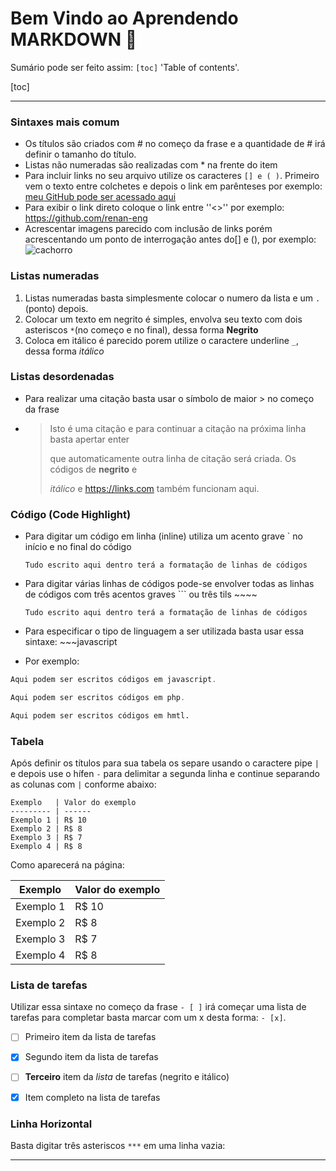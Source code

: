 # Bem Vindo ao Aprendendo MARKDOWN :wave:

Sumário pode ser feito assim: ``[toc]`` 'Table of contents'.

[toc]

***

### Sintaxes mais comum 

* Os títulos são criados com # no começo da frase e a quantidade de # irá definir o tamanho do título.
* Listas não numeradas são realizadas com * na frente do item
* Para incluir links no seu arquivo utilize os caracteres ``[] e ( )``. Primeiro vem o texto entre colchetes e depois o link em parênteses por exemplo: [meu GitHub pode ser acessado aqui](https://github.com/renan-eng)
* Para exibir o link direto coloque o link entre ''<>'' por exemplo: <https://github.com/renan-eng>
* Acrescentar imagens parecido com inclusão de links porém acrescentando um ponto de interrogação antes do[] e (), por exemplo: ![cachorro](https://pipz.com/static/images/blog/eddie.png)

### Listas numeradas

1. Listas numeradas basta simplesmente colocar o numero da lista e um ``.`` (ponto) depois.
2. Colocar um texto em negrito é simples, envolva seu texto com dois asteriscos ``*``(no começo e no final), dessa forma **Negrito**
3. Coloca em itálico é parecido porem utilize o caractere underline ``_``, dessa forma _itálico_

### Listas desordenadas

* Para realizar uma citação basta usar o símbolo de maior > no começo da frase

* > Isto é uma citação e para continuar a citação na próxima linha basta apertar enter
  >
  > que automaticamente outra linha de citação será criada. Os códigos de **negrito** e 
  >
  > _itálico_ e <https://links.com> também funcionam aqui.

### Código (Code Highlight)

* Para digitar um código em linha (inline) utiliza um acento grave ` no início e no final do código

  `Tudo escrito aqui dentro terá a formatação de linhas de códigos`

* Para digitar várias linhas de códigos pode-se envolver todas as linhas de códigos com três acentos graves ``` ou três tils ~~~~

  ```Tudo escrito aqui dentro terá a formatação de linhas de códigos ```

* Para especificar o tipo de linguagem a ser utilizada basta usar essa sintaxe: ~~~javascript

* Por exemplo:

~~~javascript
Aqui podem ser escritos códigos em javascript.
~~~

~~~php
Aqui podem ser escritos códigos em php.
~~~

~~~~html
Aqui podem ser escritos códigos em hmtl.
~~~~

### Tabela

Após definir os títulos para sua tabela os separe usando o caractere pipe ``|`` e depois use o hífen ``-`` para delimitar a segunda linha e continue separando as colunas com ``|`` conforme abaixo:

```
Exemplo   | Valor do exemplo
--------- | ------
Exemplo 1 | R$ 10
Exemplo 2 | R$ 8
Exemplo 3 | R$ 7
Exemplo 4 | R$ 8
```

Como aparecerá na página:

| Exemplo   | Valor do exemplo |
| --------- | ---------------- |
| Exemplo 1 | R$ 10            |
| Exemplo 2 | R$ 8             |
| Exemplo 3 | R$ 7             |
| Exemplo 4 | R$ 8             |

### Lista de tarefas

Utilizar essa sintaxe no começo da frase ``- [ ]`` irá começar uma lista de tarefas para completar basta marcar com um x desta forma: ``- [x]``. 

- [ ] Primeiro item da lista de tarefas
- [x] Segundo item da lista de tarefas
- [ ] **Terceiro** item da _lista_ de tarefas (negrito e itálico)

- [x] Item completo na lista de tarefas

### Linha Horizontal

Basta digitar três asteriscos ``***`` em uma linha vazia:

***

